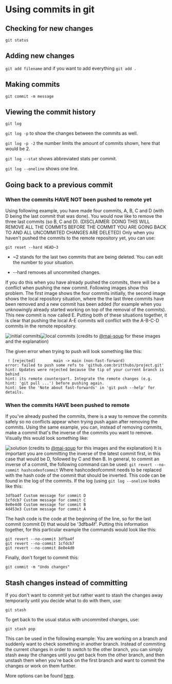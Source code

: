 # Using commits in git
## Checking for new changes
```git status```
## Adding new changes
```git add filename``` and if you want to add everything ```git add .```
## Making commits
```git commit -m message```
## Viewing the commit history
```git log```

```git log -p``` to show the changes between the commits as well.

```git log -p -2``` the number limits the amount of commits shown, here that would be 2.

```git log --stat``` shows abbreviated stats per commit.

```git log --oneline``` shows one line.
## Going back to a previous commit
### When the commits HAVE NOT been pushed to remote yet
Using following example, you have made four commits, A, B, C and D (with D being the last commit that was done). You would now like to remove 
the three last commits (so B, C and D).
(DISCLAIMER: DOING THIS WILL REMOVE ALL THE COMMITS BEFORE THE COMMIT YOU ARE GOING BACK TO AND ALL UNCOMMITED CHANGES ARE DELETED) 
Only when you haven't pushed the commits to the remote repository yet, you can use:

```git reset --hard HEAD~3```

- ~2 stands for the last two commits that are being deleted. You can edit the number to your situation.

- --hard removes all uncommited changes.

If you do this when you have already pushed the commits, there will be a conflict when pushing the new commit. Following images show this problem. The first image shows the four commits initially, the second image shows the local repository situation, where the the last three commits have been removed and a new commit has been added (for example when you unknowingly already started working on top of the removal of the commits). This new commit is now called E. Putting both of these situations together, it is clear that pushing the local A-E commits will conflict with the A-B-C-D commits in the remote repository. 

![initial commits](/images/init.png)![local commits](/images/local.png) 
(credits to [@mai-soup](https://github.com/mai-soup) for these images and the explanation)

The given error when trying to push will look something like this:
```
 ! [rejected]        main -> main (non-fast-forward)
error: failed to push some refs to 'github.com:britthubs/project.git'
hint: Updates were rejected because the tip of your current branch is behind
hint: its remote counterpart. Integrate the remote changes (e.g.
hint: 'git pull ...') before pushing again.
hint: See the 'Note about fast-forwards' in 'git push --help' for details.
```
### When the commits HAVE been pushed to remote
If you've already pushed the commits, there is a way to remove the commits safely so no conflicts appear when trying push again after removing the commits. 
Using the same example, you can, instead of removing commits, make a commit that's the inverse of the commits you want to remove. Visually this would look something like:

![solution](/images/solution.png)
(credits to [@mai-soup](https://github.com/mai-soup) for this images and the explanation)
It is important you are committing the inverse of the latest commit first, in this case that would be D, followed by C and then B. In general, to commit an inverse of a commit, the following command can be used:
```git revert --no-commit hashcodeofcommit``` Where hashcodeofcommit needs to be replaced with the hash code of the commit that should be inverted. This code can be found in the log of the commits. If the log (using ```git log --oneline``` looks like this:

```
3dfba4f Custom message for commit D
1cfdcb7 Custom message for commit C
8e0e4d0 Custom message for commit B
4d453e3 Custom message for commit A
```

The hash code is the code at the beginning of the line, so for the last commit (commit D) that would be '3dfba4f'.
Putting this information together, for this particular example the commands would look like this:

```
git revert --no-commit 3dfba4f
git revert --no-commit 1cfdcb7
git revert --no-commit 8e0e4d0
```
Finally, don't forget to commit this:

```
git commit -m "Undo changes"
```

## Stash changes instead of committing
If you don't want to commit yet but rather want to stash the changes away temporarily until you decide what to do with them, use:

```git stash```

To get back to the usual status with uncommited changes, use: 

```git stash pop```

This can be used in the following example: You are working on a branch and suddenly want to check something in another branch. 
Instead of commiting the current changes in order to switch to the other branch, you can simply stash away the changes until you
get back from the other branch, and then unstash them when you're back on the first branch and want to commit the changes or 
work on them further.


More options can be found [here](https://git-scm.com/book/en/v2/Git-Basics-Viewing-the-Commit-History).
